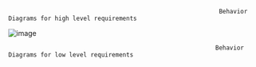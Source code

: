                                                                Behavior Diagrams for high level requirements  

![image](https://user-images.githubusercontent.com/81459871/132188973-f9afe659-68fc-4495-94b8-283ed501ad01.png)



                                                              Behavior Diagrams for low level requirements
             
 

